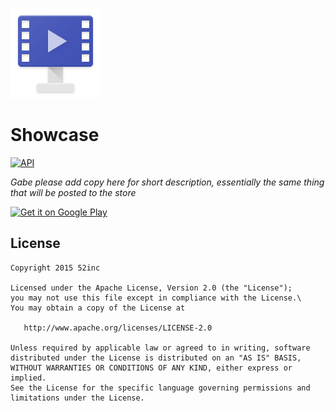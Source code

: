 ![icon](ic_launcher_showcase.png)  
# Showcase

[![API](https://img.shields.io/badge/API-19%2B-orange.svg?style=flat)](https://android-arsenal.com/api?level=19)  



_Gabe please add copy here for short description, essentially the same thing that will be posted to the store_

<a href="https://play.google.com/store/apps/details?id=com.ftinc.showcase">
  <img alt="Get it on Google Play"
       src="https://developer.android.com/images/brand/en_generic_rgb_wo_60.png" />
</a>

## License

	Copyright 2015 52inc

	Licensed under the Apache License, Version 2.0 (the "License");
	you may not use this file except in compliance with the License.\
	You may obtain a copy of the License at

       http://www.apache.org/licenses/LICENSE-2.0

	Unless required by applicable law or agreed to in writing, software
	distributed under the License is distributed on an "AS IS" BASIS,
	WITHOUT WARRANTIES OR CONDITIONS OF ANY KIND, either express or implied.
	See the License for the specific language governing permissions and
	limitations under the License.



